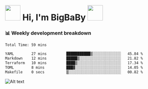 <!-- Title -->
<h1>
    <img src="https://media.tenor.com/TlyRveJkgo4AAAAi/cloud-cloud-strife.gif" width="50"/>
    Hi, I'm BigBaBy
    <img src="https://media.tenor.com/TlyRveJkgo4AAAAi/cloud-cloud-strife.gif" width="50"/>
</h1>

<h3> 📊 Weekly development breakdown </h3>
<!-- waka-readme-stats -->

<!--START_SECTION:waka-->

```txt
Total Time: 59 mins

YAML        27 mins         ███████████▒░░░░░░░░░░░░░   45.84 %
Markdown    12 mins         █████▒░░░░░░░░░░░░░░░░░░░   21.82 %
Terraform   10 mins         ████▒░░░░░░░░░░░░░░░░░░░░   17.34 %
TOML        8 mins          ███▓░░░░░░░░░░░░░░░░░░░░░   14.05 %
Makefile    0 secs          ▒░░░░░░░░░░░░░░░░░░░░░░░░   00.82 %
```

<!--END_SECTION:waka-->

![Alt text](https://spotify-recently-played-readme.vercel.app/api?user=21b7yx6vkj66csord5swswvza&count=10&width=1000)

